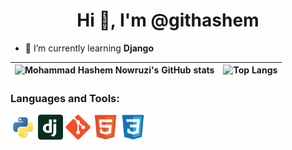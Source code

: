 <h1 align="center">Hi 👋, I'm @githashem</h1>

[comment]: <> (<h3 align="center">subtitle</h3>)

- 🌱 I’m currently learning **Django**

[comment]: <> (- 🔭 I’m currently working on [project name]&#40;project link&#41;)

[comment]: <> (- 👯 I’m looking to collaborate on [project name]&#40;project link&#41;)

[comment]: <> (- 🤝 I’m looking for help with [project name]&#40;project link&#41;)

| ![Mohammad Hashem Nowruzi's GitHub stats](https://github-readme-stats.vercel.app/api?username=githashem&show_icons=true&hide_border=True&count_private=true) | ![Top Langs](https://github-readme-stats.vercel.app/api/top-langs/?username=githashem&langs_count=3&hide_border=True) |
| ------------- | ------------- |

### Languages and Tools:
<div>
    <img src="https://raw.githubusercontent.com/githashem/githashem/main/assets/python.svg" alt="python" width="40px" height="40px">
    <img src="https://raw.githubusercontent.com/githashem/githashem/main/assets/django.svg" alt="django" width="40px" height="40px">
    <img src="https://raw.githubusercontent.com/githashem/githashem/main/assets/git.svg" alt="git" width="40px" height="40px">
    <img src="https://raw.githubusercontent.com/githashem/githashem/main/assets/html.svg" alt="html5" width="40px" height="40px">
    <img src="https://raw.githubusercontent.com/githashem/githashem/main/assets/css.svg" alt="css3" width="40px" height="40px">
</div>
